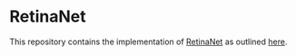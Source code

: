 # RetinaNet
This repository contains the implementation of [RetinaNet](https://arxiv.org/abs/1708.02002) as outlined [here](https://keras.io/examples/vision/retinanet/).
